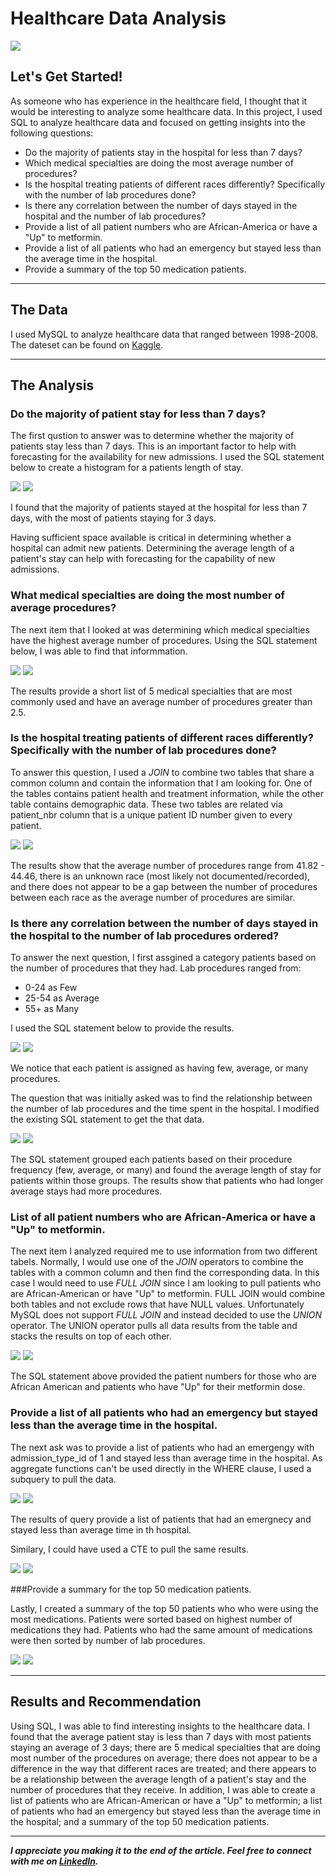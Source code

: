 
# Healthcare Data Analysis

<img src="images/HealthCare_Analysis_Cover.png"/>

## Let's Get Started!

As someone who has experience in the healthcare field, I thought that it would be interesting to analyze some healthcare data. In this project, I used SQL to analyze healthcare data and focused on getting insights into the following questions:

  - Do the majority of patients stay in the hospital for less than 7 days?
  - Which medical specialties are doing the most average number of procedures? 
  - Is the hospital treating patients of different races differently? Specifically with the number of lab procedures done?
  - Is there any correlation between the number of days stayed in the hospital and the number of lab procedures?
  - Provide a list of all patient numbers who are African-America or have a "Up" to metformin.
  - Provide a list of all patients who had an emergency but stayed less than the average time in the hospital.
  - Provide a summary of the top 50 medication patients.

---

## The Data
I used MySQL to analyze healthcare data that ranged between 1998-2008. The dateset can be found on [Kaggle](https://www.kaggle.com/code/iabhishekofficial/prediction-on-hospital-readmission/data?select=diabetic_data.csv).


---

## The Analysis
 
### Do the majority of patient stay for less than 7 days?

The first qustion to answer was to determine whether the majority of patients stay less than 7 days. This is an important factor to help with forecasting for the availability for new admissions. I used the SQL statement below to create a histogram for a patients length of stay.

<img src="images/Healthcare_Analysis_patient_stay.png"/>
<img src="images/Healthcare_Analysis_patient_stay_results.png"/>

I found that the majority of patients stayed at the hospital for less than 7 days, with the most of patients staying for 3 days. 

Having sufficient space available is critical in determining whether a hospital can admit new patients. Determining the average length of a patient's stay can help with forecasting for the capability of new admissions.


### What medical specialties are doing the most number of average procedures?

The next item that I looked at was determining which medical specialties have the highest average number of procedures. Using the SQL statement below, I was able to find that informmation.

<img src="images/Healthcare_Analysis_medical_specialties.png"/>
<img src="images/Healthcare_Analysis_medical_specialties_results.png"/>

The results provide a short list of 5 medical specialties that are most commonly used and have an average number of procedures greater than 2.5.


### Is the hospital treating patients of different races differently? Specifically with the number of lab procedures done?

To answer this question, I used a *JOIN* to combine two tables that share a common column and contain the information that I am looking for. One of the tables contains patient health and treatment information, while the other table contains demographic data. These two tables are related via patient_nbr column that is a unique patient ID number given to every patient.

<img src="images/Healthcare_Analysis_demographics.png"/>
<img src="images/Healthcare_Analysis_demographics_results.png"/>

The results show that the average number of procedures range from 41.82 - 44.46, there is an unknown race (most likely not documented/recorded), and there does not appear to be a gap between the number of procedures between each race as the average number of procedures are similar. 


### Is there any correlation between the number of days stayed in the hospital to the number of lab procedures ordered? 

To answer the next question, I first assgined a category patients based on the number of procedures that they had. Lab procedures ranged from:

 - 0-24 as Few
 - 25-54 as Average
 - 55+ as Many
 
I used the SQL statement below to provide the results.

<img src="images/Healthcare_Analysis_procedures.png"/>
<img src="images/Healthcare_Analysis_procedures_results.png"/>

We notice that each patient is assigned as having few, average, or many procedures.

The question that was initially asked was to find the relationship between the number of lab procedures and the time spent in the hospital. I modified the existing SQL statement to get the that data.

<img src="images/Healthcare_Analyisis_procedure_avgtime.png"/>
<img src="images/Healthcare_Analyisis_procedure_avgtime_results.png"/>

The SQL statement grouped each patients based on their procedure frequency (few, average, or many) and found the average length of stay for patients within those groups. The results show that patients who had longer average stays had more procedures. 


### List of all patient numbers who are African-America or have a "Up" to metformin.

The next item I analyzed required me to use information from two different tabels. Normally, I would use one of the *JOIN* operators to combine the tables with a common column and then find the corresponding data. In this case I would need to use *FULL JOIN*  since I am looking to pull patients who are African-American or have "Up" to metformin. FULL JOIN would combine both tables and not exclude rows that have NULL values. Unfortunately MySQL does not support *FULL JOIN* and instead decided to use the *UNION* operator. The UNION operator pulls all data results from the table and stacks the results on top of each other. 

<img src="images/Healthcare_Analysis_demographics_metformin.png"/>
<img src="images/Healthcare_Analysis_demographics_metformin_results.png"/>

The SQL statement above provided the patient numbers for those who are African American and patients who have "Up" for their metformin dose.

### Provide a list of all patients who had an emergency but stayed less than the average time in the hospital.

The next ask was to provide a list of patients who had an emergengy with admission_type_id of 1 and stayed less than average time in the hospital. As aggregate functions can't be used directly in the WHERE clause, I used a subquery to pull the data. 

<img src="images/Healthcare_Analysis_subquery.png"/>
<img src="images/Healthcare_Analysis_subquery_results.png"/>

The results of query provide a list of patients that had an emergnecy and stayed less than average time in th hospital.

Similary, I could have used a CTE to pull the same results. 

<img src="images/Healthcare_Analysis_cte.png"/>
<img src="images/Healthcare_Analysis_cte_results.png"/>


###Provide a summary for the top 50 medication patients.

Lastly, I created a summary of the top 50 patients who who were using the most medications. Patients were sorted based on highest number of medications they had. Patients who had the same amount of medications were then sorted by number of lab procedures.

<img src="images/Healthcare_Analysis_summary.png"/>
<img src="images/Healthcare_Analysis_summary_results.png"/>


---

## Results and Recommendation

Using SQL, I was able to find interesting insights to the healthcare data. I found that the average patient stay is less than 7 days with most patients staying an average of 3 days; there are 5 medical specialties that are doing most number of the procedures on average; there does not appear to be a difference in the way that different races are treated; and there appears to be a relationship between the average length of a patient's stay and the number of procedures that they receive. In addition, I was able to create a list of patients who are African-American or have a "Up" to metformin; a list of patients who had an emergency but stayed less than the average time in the hospital; and a summary of the top 50 medication patients.

---

***I appreciate you making it to the end of the article. Feel free to connect with me on [LinkedIn](https://www.linkedin.com/in/jbespinoza/).***

